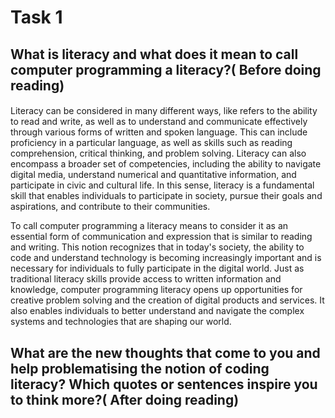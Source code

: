 # Task 1
## What is literacy and what does it mean to call computer programming a literacy?( Before doing reading)
####
Literacy can be considered in many different ways, like refers to the ability to read and write, as well as to understand and communicate effectively through various forms of written and spoken language. This can include proficiency in a particular language, as well as skills such as reading comprehension, critical thinking, and problem solving. Literacy can also encompass a broader set of competencies, including the ability to navigate digital media, understand numerical and quantitative information, and participate in civic and cultural life. In this sense, literacy is a fundamental skill that enables individuals to participate in society, pursue their goals and aspirations, and contribute to their communities.

To call computer programming a literacy means to consider it as an essential form of communication and expression that is similar to reading and writing. This notion recognizes that in today's society, the ability to code and understand technology is becoming increasingly important and is necessary for individuals to fully participate in the digital world. Just as traditional literacy skills provide access to written information and knowledge, computer programming literacy opens up opportunities for creative problem solving and the creation of digital products and services. It also enables individuals to better understand and navigate the complex systems and technologies that are shaping our world.

## What are the new thoughts that come to you and help problematising the notion of coding literacy?  Which quotes or sentences inspire you to think more?( After doing reading)
####
